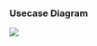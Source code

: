 ### Usecase Diagram  
![](https://github.com/sysucodingfarmers/MakeMoney/blob/master/Documents/pictures/Usecase%20Diagram.png)  

